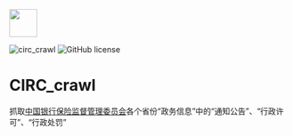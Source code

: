 <div align="left">
    <img src='https://ftp.bmp.ovh/imgs/2020/08/b77a8439ea51e080.jpg' height="50" width="50" >
 </div>
 
![circ_crawl](https://badgen.net/badge/circ/crawl?icon=chrome)
![GitHub license](https://badgen.net/github/license/HUANGZHIHAO1994/CIRC_crawl?color=green)

# CIRC_crawl

抓取[中国银行保险监督管理委员会](http://www.cbirc.gov.cn/cn/view/pages/index/index.html)各个省份“政务信息”中的“通知公告”、“行政许可”、“行政处罚”
